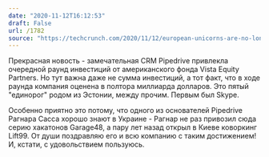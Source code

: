 ```yaml
---
date: "2020-11-12T16:12:53"
draft: False
url: /1782
source: "https://techcrunch.com/2020/11/12/european-unicorns-are-no-longer-a-pipe-dream/"
---
```


Прекрасная новость - замечательная CRM Pipedrive привлекла очередной раунд инвестиций от американского фонда Vista Equity Partners. Но тут важна даже не сумма инвестиций, а тот факт, что в ходе раунда компания оценена в полтора миллиарда долларов. Это пятый "единорог" родом из Эстонии, между прочим. Первым был Skype.

Особенно приятно это потому, что одного из основателей Pipedrive Рагнара Сасса хорошо знают в Украине - Рагнар не раз привозил сюда серию хакатонов Garage48, а пару лет назад открыл в Киеве коворкинг Lift99. От души поздравляю его и всю компанию с таким достижением! И, кстати, с удовольствием пользуюсь.
